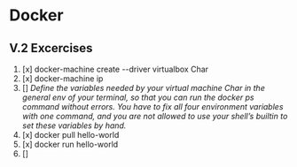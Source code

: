 # Docker

## V.2 Excercises

1. [x] docker-machine create --driver virtualbox Char
2. [x] docker-machine ip
3. [] _Define the variables needed by your virtual machine Char in the general env of your
terminal, so that you can run the docker ps command without errors. You have
to fix all four environment variables with one command, and you are not allowed
to use your shell’s builtin to set these variables by hand._
4. [x] docker pull hello-world
5. [x] docker run hello-world
6. [] 
